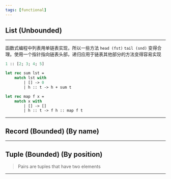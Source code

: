 ```yaml
---
tags: [functional]
---
```


## List (Unbounded)

---

函数式编程中列表用单链表实现，所以一些方法 `head (fst)` `tail (snd)` 变得合理。使用一个指针指向链表头部，递归应用于链表其他部分的方法变得容易实现

```ocaml
1 :: [2; 3; 4; 5]

let rec sum lst =
    match lst with
        | [] -> 0
        | h :: t -> h + sum t

let rec map f x =
    match x with 
        | [] -> []
        | h :: t -> f h :: map f t
```
---

## Record (Bounded) (By name)

---

## Tuple (Bounded) (By position)

> Pairs are tuples that have two elements

---
